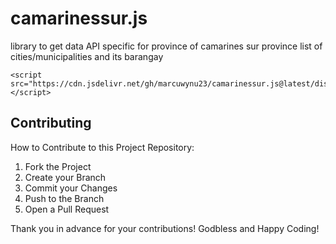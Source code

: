 # camarinessur.js

library to get data API specific for province of camarines sur province list of cities/municipalities and its barangay

```
<script src="https://cdn.jsdelivr.net/gh/marcuwynu23/camarinessur.js@latest/dist/camarinessur.min.js"></script>
```
## Contributing
How to Contribute to this Project Repository:
1. Fork the Project
2. Create your Branch 
3. Commit your Changes 
4. Push to the Branch 
5. Open a Pull Request

Thank you in advance for your contributions! Godbless and Happy Coding! 
